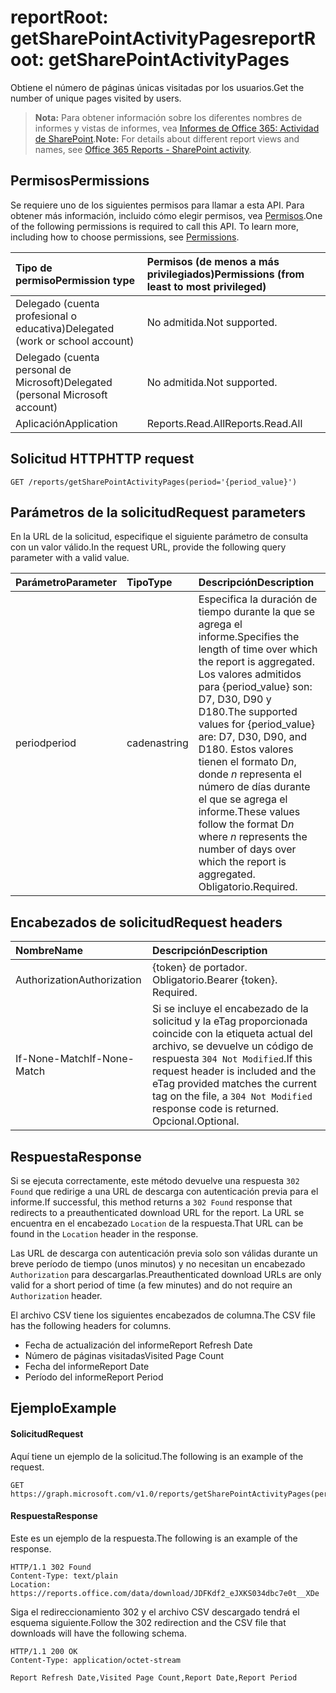 # <a name="reportroot-getsharepointactivitypages"></a><span data-ttu-id="b7d31-101">reportRoot: getSharePointActivityPages</span><span class="sxs-lookup"><span data-stu-id="b7d31-101">reportRoot: getSharePointActivityPages</span></span>

<span data-ttu-id="b7d31-102">Obtiene el número de páginas únicas visitadas por los usuarios.</span><span class="sxs-lookup"><span data-stu-id="b7d31-102">Get the number of unique pages visited by users.</span></span>

> <span data-ttu-id="b7d31-103">**Nota:** Para obtener información sobre los diferentes nombres de informes y vistas de informes, vea [Informes de Office 365: Actividad de SharePoint](https://support.office.com/client/SharePoint-activity-a91c958f-1279-499d-9959-12f0de08dc8f).</span><span class="sxs-lookup"><span data-stu-id="b7d31-103">**Note:** For details about different report views and names, see [Office 365 Reports - SharePoint activity](https://support.office.com/client/SharePoint-activity-a91c958f-1279-499d-9959-12f0de08dc8f).</span></span>

## <a name="permissions"></a><span data-ttu-id="b7d31-104">Permisos</span><span class="sxs-lookup"><span data-stu-id="b7d31-104">Permissions</span></span>

<span data-ttu-id="b7d31-p101">Se requiere uno de los siguientes permisos para llamar a esta API. Para obtener más información, incluido cómo elegir permisos, vea [Permisos](../../../concepts/permissions_reference.md).</span><span class="sxs-lookup"><span data-stu-id="b7d31-p101">One of the following permissions is required to call this API. To learn more, including how to choose permissions, see [Permissions](../../../concepts/permissions_reference.md).</span></span>

| <span data-ttu-id="b7d31-107">Tipo de permiso</span><span class="sxs-lookup"><span data-stu-id="b7d31-107">Permission type</span></span>                        | <span data-ttu-id="b7d31-108">Permisos (de menos a más privilegiados)</span><span class="sxs-lookup"><span data-stu-id="b7d31-108">Permissions (from least to most privileged)</span></span> |
| :------------------------------------- | :--------------------------------------- |
| <span data-ttu-id="b7d31-109">Delegado (cuenta profesional o educativa)</span><span class="sxs-lookup"><span data-stu-id="b7d31-109">Delegated (work or school account)</span></span>     | <span data-ttu-id="b7d31-110">No admitida.</span><span class="sxs-lookup"><span data-stu-id="b7d31-110">Not supported.</span></span>                           |
| <span data-ttu-id="b7d31-111">Delegado (cuenta personal de Microsoft)</span><span class="sxs-lookup"><span data-stu-id="b7d31-111">Delegated (personal Microsoft account)</span></span> | <span data-ttu-id="b7d31-112">No admitida.</span><span class="sxs-lookup"><span data-stu-id="b7d31-112">Not supported.</span></span>                           |
| <span data-ttu-id="b7d31-113">Aplicación</span><span class="sxs-lookup"><span data-stu-id="b7d31-113">Application</span></span>                            | <span data-ttu-id="b7d31-114">Reports.Read.All</span><span class="sxs-lookup"><span data-stu-id="b7d31-114">Reports.Read.All</span></span>                         |

## <a name="http-request"></a><span data-ttu-id="b7d31-115">Solicitud HTTP</span><span class="sxs-lookup"><span data-stu-id="b7d31-115">HTTP request</span></span>

<!-- { "blockType": "ignored" } --> 

```http
GET /reports/getSharePointActivityPages(period='{period_value}')
```

## <a name="request-parameters"></a><span data-ttu-id="b7d31-116">Parámetros de la solicitud</span><span class="sxs-lookup"><span data-stu-id="b7d31-116">Request parameters</span></span>

<span data-ttu-id="b7d31-117">En la URL de la solicitud, especifique el siguiente parámetro de consulta con un valor válido.</span><span class="sxs-lookup"><span data-stu-id="b7d31-117">In the request URL, provide the following query parameter with a valid value.</span></span>

| <span data-ttu-id="b7d31-118">Parámetro</span><span class="sxs-lookup"><span data-stu-id="b7d31-118">Parameter</span></span> | <span data-ttu-id="b7d31-119">Tipo</span><span class="sxs-lookup"><span data-stu-id="b7d31-119">Type</span></span>   | <span data-ttu-id="b7d31-120">Descripción</span><span class="sxs-lookup"><span data-stu-id="b7d31-120">Description</span></span>                              |
| :-------- | :----- | :--------------------------------------- |
| <span data-ttu-id="b7d31-121">period</span><span class="sxs-lookup"><span data-stu-id="b7d31-121">period</span></span>    | <span data-ttu-id="b7d31-122">cadena</span><span class="sxs-lookup"><span data-stu-id="b7d31-122">string</span></span> | <span data-ttu-id="b7d31-123">Especifica la duración de tiempo durante la que se agrega el informe.</span><span class="sxs-lookup"><span data-stu-id="b7d31-123">Specifies the length of time over which the report is aggregated.</span></span> <span data-ttu-id="b7d31-124">Los valores admitidos para {period_value} son: D7, D30, D90 y D180.</span><span class="sxs-lookup"><span data-stu-id="b7d31-124">The supported values for {period_value} are: D7, D30, D90, and D180.</span></span> <span data-ttu-id="b7d31-125">Estos valores tienen el formato D*n*, donde *n* representa el número de días durante el que se agrega el informe.</span><span class="sxs-lookup"><span data-stu-id="b7d31-125">These values follow the format D*n* where *n* represents the number of days over which the report is aggregated.</span></span> <span data-ttu-id="b7d31-126">Obligatorio.</span><span class="sxs-lookup"><span data-stu-id="b7d31-126">Required.</span></span> |

## <a name="request-headers"></a><span data-ttu-id="b7d31-127">Encabezados de solicitud</span><span class="sxs-lookup"><span data-stu-id="b7d31-127">Request headers</span></span>

| <span data-ttu-id="b7d31-128">Nombre</span><span class="sxs-lookup"><span data-stu-id="b7d31-128">Name</span></span>          | <span data-ttu-id="b7d31-129">Descripción</span><span class="sxs-lookup"><span data-stu-id="b7d31-129">Description</span></span>               |
| :------------ | :------------------------ |
| <span data-ttu-id="b7d31-130">Authorization</span><span class="sxs-lookup"><span data-stu-id="b7d31-130">Authorization</span></span> | <span data-ttu-id="b7d31-p103">{token} de portador. Obligatorio.</span><span class="sxs-lookup"><span data-stu-id="b7d31-p103">Bearer {token}. Required.</span></span> |
| <span data-ttu-id="b7d31-133">If-None-Match</span><span class="sxs-lookup"><span data-stu-id="b7d31-133">If-None-Match</span></span> | <span data-ttu-id="b7d31-134">Si se incluye el encabezado de la solicitud y la eTag proporcionada coincide con la etiqueta actual del archivo, se devuelve un código de respuesta `304 Not Modified`.</span><span class="sxs-lookup"><span data-stu-id="b7d31-134">If this request header is included and the eTag provided matches the current tag on the file, a `304 Not Modified` response code is returned.</span></span> <span data-ttu-id="b7d31-135">Opcional.</span><span class="sxs-lookup"><span data-stu-id="b7d31-135">Optional.</span></span> |

## <a name="response"></a><span data-ttu-id="b7d31-136">Respuesta</span><span class="sxs-lookup"><span data-stu-id="b7d31-136">Response</span></span>

<span data-ttu-id="b7d31-137">Si se ejecuta correctamente, este método devuelve una respuesta `302 Found` que redirige a una URL de descarga con autenticación previa para el informe.</span><span class="sxs-lookup"><span data-stu-id="b7d31-137">If successful, this method returns a `302 Found` response that redirects to a preauthenticated download URL for the report.</span></span> <span data-ttu-id="b7d31-138">La URL se encuentra en el encabezado `Location` de la respuesta.</span><span class="sxs-lookup"><span data-stu-id="b7d31-138">That URL can be found in the `Location` header in the response.</span></span>

<span data-ttu-id="b7d31-139">Las URL de descarga con autenticación previa solo son válidas durante un breve período de tiempo (unos minutos) y no necesitan un encabezado `Authorization` para descargarlas.</span><span class="sxs-lookup"><span data-stu-id="b7d31-139">Preauthenticated download URLs are only valid for a short period of time (a few minutes) and do not require an `Authorization` header.</span></span>

<span data-ttu-id="b7d31-140">El archivo CSV tiene los siguientes encabezados de columna.</span><span class="sxs-lookup"><span data-stu-id="b7d31-140">The CSV file has the following headers for columns.</span></span>

- <span data-ttu-id="b7d31-141">Fecha de actualización del informe</span><span class="sxs-lookup"><span data-stu-id="b7d31-141">Report Refresh Date</span></span>
- <span data-ttu-id="b7d31-142">Número de páginas visitadas</span><span class="sxs-lookup"><span data-stu-id="b7d31-142">Visited Page Count</span></span>
- <span data-ttu-id="b7d31-143">Fecha del informe</span><span class="sxs-lookup"><span data-stu-id="b7d31-143">Report Date</span></span>
- <span data-ttu-id="b7d31-144">Período del informe</span><span class="sxs-lookup"><span data-stu-id="b7d31-144">Report Period</span></span>

## <a name="example"></a><span data-ttu-id="b7d31-145">Ejemplo</span><span class="sxs-lookup"><span data-stu-id="b7d31-145">Example</span></span>

#### <a name="request"></a><span data-ttu-id="b7d31-146">Solicitud</span><span class="sxs-lookup"><span data-stu-id="b7d31-146">Request</span></span>

<span data-ttu-id="b7d31-147">Aquí tiene un ejemplo de la solicitud.</span><span class="sxs-lookup"><span data-stu-id="b7d31-147">The following is an example of the request.</span></span>

<!-- {
  "blockType": "request",
  "name": "reportroot_getsharepointactivitypages"
}-->

```http
GET https://graph.microsoft.com/v1.0/reports/getSharePointActivityPages(period='D7')
```

#### <a name="response"></a><span data-ttu-id="b7d31-148">Respuesta</span><span class="sxs-lookup"><span data-stu-id="b7d31-148">Response</span></span>

<span data-ttu-id="b7d31-149">Este es un ejemplo de la respuesta.</span><span class="sxs-lookup"><span data-stu-id="b7d31-149">The following is an example of the response.</span></span>

<!-- { "blockType": "ignored" } --> 

```http
HTTP/1.1 302 Found
Content-Type: text/plain
Location: https://reports.office.com/data/download/JDFKdf2_eJXKS034dbc7e0t__XDe
```

<span data-ttu-id="b7d31-150">Siga el redireccionamiento 302 y el archivo CSV descargado tendrá el esquema siguiente.</span><span class="sxs-lookup"><span data-stu-id="b7d31-150">Follow the 302 redirection and the CSV file that downloads will have the following schema.</span></span>

<!-- {
  "blockType": "response",
  "truncated": true,
  "@odata.type": "stream"
} -->

```http
HTTP/1.1 200 OK
Content-Type: application/octet-stream

Report Refresh Date,Visited Page Count,Report Date,Report Period
```
